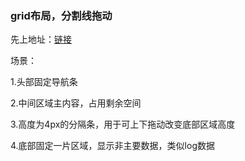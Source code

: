 ### grid布局，分割线拖动

先上地址：<a href="https://trytuorisfy.github.io/demos/drag-change-div-height.html" target="_blank">链接</a>

场景：

1.头部固定导航条

2.中间区域主内容，占用剩余空间

3.高度为4px的分隔条，用于可上下拖动改变底部区域高度

4.底部固定一片区域，显示非主要数据，类似log数据

